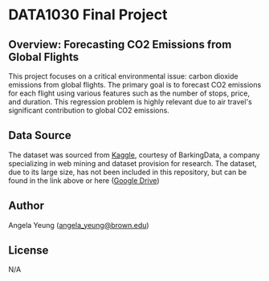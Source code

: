 # DATA1030 Final Project
## Overview: Forecasting CO2 Emissions from Global Flights
This project focuses on a critical environmental issue: carbon dioxide emissions from global flights. The primary goal is to forecast CO2 emissions for each flight using various features such as the number of stops, price, and duration. This regression problem is highly relevant due to air travel's significant contribution to global CO2 emissions.

## Data Source
The dataset was sourced from [Kaggle](https://www.kaggle.com/datasets/polartech/flight-data-with-1-million-or-more-records), courtesy of BarkingData, a company specializing in web mining and dataset provision for research.
The dataset, due to its large size, has not been included in this repository, but can be found in the link above or here ([Google Drive](https://drive.google.com/file/d/1xYrzZ0WgfT1yZLZ4frlzwlkwMuU3RxlR/view?usp=sharing))

## Author
Angela Yeung (angela_yeung@brown.edu)
## License
N/A
